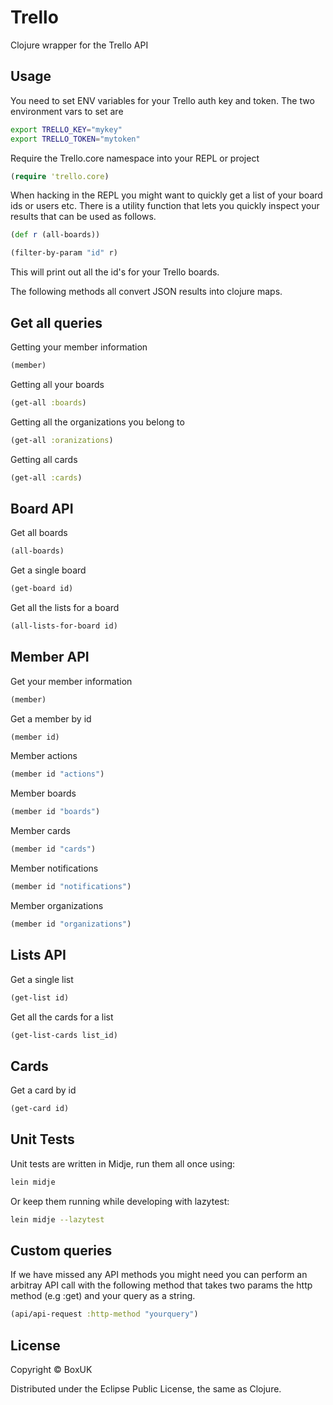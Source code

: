 # Trello

Clojure wrapper for the Trello API

## Usage

You need to set ENV variables for your Trello auth key and token. The two environment vars to set are

```bash
export TRELLO_KEY="mykey"
export TRELLO_TOKEN="mytoken"
```

Require the Trello.core namespace into your REPL or project

```clojure
(require 'trello.core)
```

When hacking in the REPL you might want to quickly get a list of your board ids or users etc. There is a utility function
that lets you quickly inspect your results that can be used as follows.

```clojure
(def r (all-boards))

(filter-by-param "id" r)
```

This will print out all the id's for your Trello boards.

The following methods all convert JSON results into clojure maps.

## Get all queries

Getting your member information

```clojure
(member)
```

Getting all your boards

```clojure
(get-all :boards)
```

Getting all the organizations you belong to

```clojure
(get-all :oranizations)
```

Getting all cards

```clojure
(get-all :cards)
```

## Board API

Get all boards

```clojure
(all-boards)
```

Get a single board 

```clojure
(get-board id)
```

Get all the lists for a board

```clojure
(all-lists-for-board id)
```

## Member API

Get your member information

```clojure
(member)
```

Get a member by id

```clojure
(member id)
```

Member actions

```clojure
(member id "actions")
```

Member boards

```clojure
(member id "boards")
```

Member cards

```clojure
(member id "cards")
```

Member notifications

```clojure
(member id "notifications")
```

Member organizations

```clojure
(member id "organizations")
```

## Lists API

Get a single list

```clojure
(get-list id)
```

Get all the cards for a list

```clojure
(get-list-cards list_id)
```

## Cards

Get a card by id

```clojure
(get-card id)
```

## Unit Tests

Unit tests are written in Midje, run them all once using:

```bash
lein midje
```

Or keep them running while developing with lazytest:

```bash
lein midje --lazytest
```

## Custom queries

If we have missed any API methods you might need you can perform an arbitray API call with the following method that takes two params the http method (e.g :get) and your query as a string.

```clojure
(api/api-request :http-method "yourquery")
```

## License

Copyright © BoxUK

Distributed under the Eclipse Public License, the same as Clojure.
